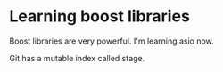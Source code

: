 # Learning boost libraries

Boost libraries are very powerful. I'm learning asio now.

Git has a mutable index called stage.
